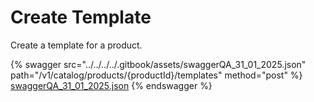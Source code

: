 # Create Template

Create a template for a product.

{% swagger src="../../../../.gitbook/assets/swaggerQA_31_01_2025.json" path="/v1/catalog/products/{productId}/templates" method="post" %}
[swaggerQA_31_01_2025.json](../../../../.gitbook/assets/swaggerQA_31_01_2025.json)
{% endswagger %}
